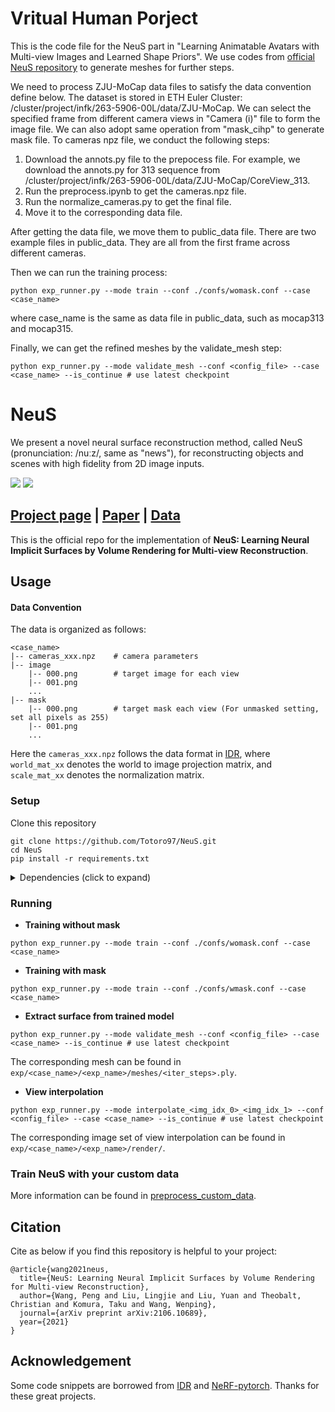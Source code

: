 # Vritual Human Porject 
This is the code file for the NeuS part in "Learning Animatable Avatars with Multi-view Images and Learned Shape Priors".
We use codes from [official NeuS repository](https://github.com/Totoro97/NeuS) to generate meshes for further steps. 

We need to process ZJU-MoCap data files to satisfy the data convention define below. The dataset is stored in ETH Euler Cluster: /cluster/project/infk/263-5906-00L/data/ZJU-MoCap.
We can select the specified frame from different camera views in "Camera (i)" file to form the image file. We can also adopt same operation from "mask_cihp"
to generate mask file. To cameras npz file, we conduct the following steps:

1. Download the annots.py file to the prepocess file. For example, we download the annots.py for 313 sequence from /cluster/project/infk/263-5906-00L/data/ZJU-MoCap/CoreView_313.
2. Run the preprocess.ipynb to get the cameras.npz file.
3. Run the normalize_cameras.py to get the final file.
4. Move it to the corresponding data file.

After getting the data file, we move them to public_data file. There are two example files in public_data. They are all from the first frame across different cameras.

Then we can run the training process:
```shell
python exp_runner.py --mode train --conf ./confs/womask.conf --case <case_name>
```
where case_name is the same as data file in public_data, such as mocap313 and mocap315.

Finally, we can get the refined meshes by the validate_mesh step:
```shell
python exp_runner.py --mode validate_mesh --conf <config_file> --case <case_name> --is_continue # use latest checkpoint
```



# NeuS
We present a novel neural surface reconstruction method, called NeuS (pronunciation: /nuːz/, same as "news"), for reconstructing objects and scenes with high fidelity from 2D image inputs.

![](./static/intro_1_compressed.gif)
![](./static/intro_2_compressed.gif)

## [Project page](https://lingjie0206.github.io/papers/NeuS/) |  [Paper](https://arxiv.org/abs/2106.10689) | [Data](https://drive.google.com/drive/folders/1Nlzejs4mfPuJYORLbDEUDWlc9IZIbU0C?usp=sharing)
This is the official repo for the implementation of **NeuS: Learning Neural Implicit Surfaces by Volume Rendering for Multi-view Reconstruction**.

## Usage

#### Data Convention
The data is organized as follows:

```
<case_name>
|-- cameras_xxx.npz    # camera parameters
|-- image
    |-- 000.png        # target image for each view
    |-- 001.png
    ...
|-- mask
    |-- 000.png        # target mask each view (For unmasked setting, set all pixels as 255)
    |-- 001.png
    ...
```

Here the `cameras_xxx.npz` follows the data format in [IDR](https://github.com/lioryariv/idr/blob/main/DATA_CONVENTION.md), where `world_mat_xx` denotes the world to image projection matrix, and `scale_mat_xx` denotes the normalization matrix.

### Setup

Clone this repository

```shell
git clone https://github.com/Totoro97/NeuS.git
cd NeuS
pip install -r requirements.txt
```

<details>
  <summary> Dependencies (click to expand) </summary>

  - torch==1.8.0
  - opencv_python==4.5.2.52
  - trimesh==3.9.8 
  - numpy==1.19.2
  - pyhocon==0.3.57
  - icecream==2.1.0
  - tqdm==4.50.2
  - scipy==1.7.0
  - PyMCubes==0.1.2

</details>

### Running

- **Training without mask**

```shell
python exp_runner.py --mode train --conf ./confs/womask.conf --case <case_name>
```

- **Training with mask**

```shell
python exp_runner.py --mode train --conf ./confs/wmask.conf --case <case_name>
```

- **Extract surface from trained model** 

```shell
python exp_runner.py --mode validate_mesh --conf <config_file> --case <case_name> --is_continue # use latest checkpoint
```

The corresponding mesh can be found in `exp/<case_name>/<exp_name>/meshes/<iter_steps>.ply`.

- **View interpolation**

```shell
python exp_runner.py --mode interpolate_<img_idx_0>_<img_idx_1> --conf <config_file> --case <case_name> --is_continue # use latest checkpoint
```

The corresponding image set of view interpolation can be found in `exp/<case_name>/<exp_name>/render/`.

### Train NeuS with your custom data

More information can be found in [preprocess_custom_data](https://github.com/Totoro97/NeuS/tree/main/preprocess_custom_data).

## Citation

Cite as below if you find this repository is helpful to your project:

```
@article{wang2021neus,
  title={NeuS: Learning Neural Implicit Surfaces by Volume Rendering for Multi-view Reconstruction},
  author={Wang, Peng and Liu, Lingjie and Liu, Yuan and Theobalt, Christian and Komura, Taku and Wang, Wenping},
  journal={arXiv preprint arXiv:2106.10689},
  year={2021}
}
```

## Acknowledgement

Some code snippets are borrowed from [IDR](https://github.com/lioryariv/idr) and [NeRF-pytorch](https://github.com/yenchenlin/nerf-pytorch). Thanks for these great projects.
